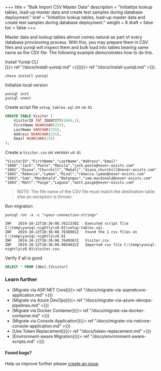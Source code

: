+++
title = "Bulk Import CSV Master Data"
description = "Initiatlize lookup tables, load-up master data and create test samples during database deployment."
bref = "Initiatlize lookup tables, load-up master data and create test samples during database deployment."
weight = 8
draft = false
toc = false
+++

Master data and lookup tables almost comes natural as part of every database provisioning process. With this, you may prepare them in CSV files and yuniql will inspect them and bulk load into tables bearing same name as the CSV file. The following example demonstrates how to do this.

Install Yuniql CLI<br>
[{{< ref "/docs/install-yuniql.md" >}}]({{< ref "/docs/install-yuniql.md" >}}).

```shell
choco install yuniql
```

Initialize local version

```shell
yuniql init
yuniql vnext
```

Create script file `setup_tables.sql` on `v0.01`

```sql
CREATE TABLE Visitor (
	VisitorID INT IDENTITY(1000,1),
	FirstName NVARCHAR(255),
	LastName VARCHAR(255),
	Address NVARCHAR(255),
	Email NVARCHAR(255)
);
```

Create a `Visitor.csv` on version `v0.01`

```csv
"VisitorID","FirstName","LastName","Address","Email"
"1000","Jack","Poole","Manila","jack.poole@never-exists.com"
"1001","Diana","Churchill","Makati","diana.churchill@never-exists.com"
"1002","Rebecca","Lyman","Rizal","rebecca.lyman@never-exists.com"
"1003","Sam","Macdonald","Batangas","sam.macdonald@never-exists.com"
"1004","Matt","Paige","Laguna","matt.paige@never-exists.com"
```

>NOTE: The file name of the CSV file must match the destination table else an exception is thrown.

Run migration

```shell
yuniql run -a -c "<your-connection-string>"

INF   2019-10-22T18:36:08.7621330Z   Executed script file C:\temp\yuniql-nightly\v0.01\setup-tables.sql.
INF   2019-10-22T18:36:08.7638901Z   Found the 1 csv files on C:\temp\yuniql-nightly\v0.01
INF   2019-10-22T18:36:08.7649367Z   Visitor.csv
INF   2019-10-22T18:36:09.0854032Z   Imported csv file C:\temp\yuniql-nightly\v0.01\Visitor.csv.
```

Verify if all is good

```sql
SELECT * FROM [dbo].[Visitor]
```

### Learn further

* [Migrate via ASP.NET Core]({{< ref "/docs/migrate-via-aspnetcore-application.md" >}})
* [Migrate via Azure DevOps]({{< ref "/docs/migrate-via-azure-devops-pipelines.md" >}})
* [Migrate via Docker Container]({{< ref "/docs/migrate-via-docker-container.md" >}})
* [Migrate via Console Application]({{< ref "/docs/migrate-via-netcore-console-application.md" >}})
* [Use Token Replacement]({{< ref "/docs/token-replacement.md" >}})
* [Environment-aware Migration]({{< ref "/docs/environment-aware-scripts.md" >}})

#### Found bugs?

Help us improve further please [create an issue](https://github.com/rdagumampan/yuniql/issues/new).